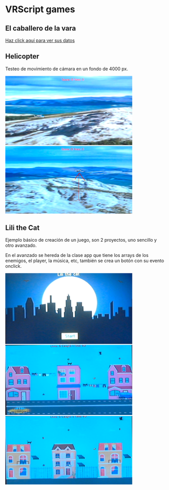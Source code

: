 # VRScript games

## El caballero de la vara

<a href="https://github.com/kikemadrigal/VRScript-projects/tree/main/El%20tio%20de%20la%20vara">Haz click aquí para ver sus datos</a>

## Helicopter

Testeo de movimiento de cámara en un fondo de 4000 px.

<img src="docs/helicopter1.PNG" width="400">

<img src="docs/helicopter2.PNG" width="400">

## Lili the Cat

Ejemplo básico de creación de un juego, son 2 proyectos, uno sencillo y otro avanzado.

En el avanzado se hereda de la clase app que tiene los arrays de los enemigos, el player, la música, etc, también se crea un botón con su evento onclick.

<img src="docs/lili1.PNG" width="400">

<img src="docs/lili2.PNG" width="400">

<img src="docs/lili3.PNG" width="400">


